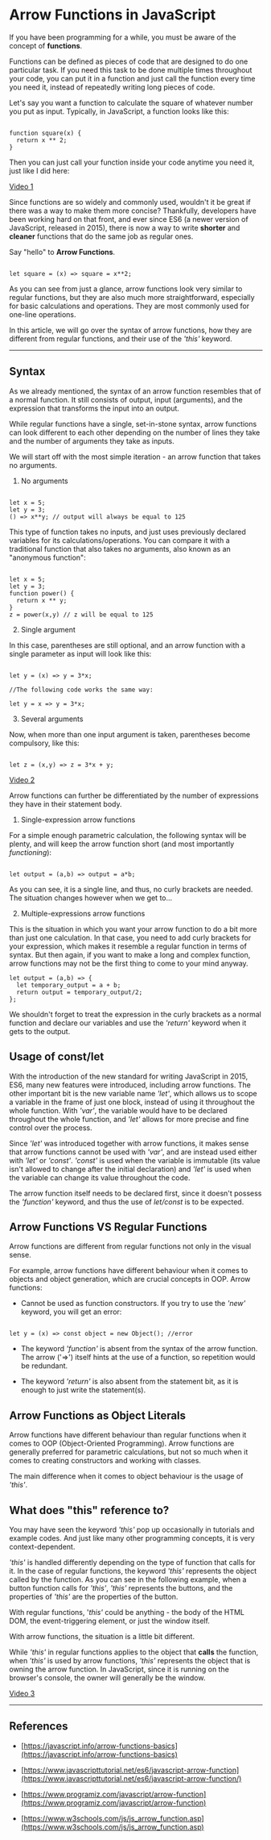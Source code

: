 # Arrow Functions in JavaScript

If you have been programming for a while, you must be aware of the concept of __functions__. 
 
Functions can be defined as pieces of code that are designed to do one particular task. If you need this task to be done multiple times throughout your code, you can put it in a function and just call the function every time you need it, instead of repeatedly writing long pieces of code.

Let's say you want a function to calculate the square of whatever number you put as input. Typically, in JavaScript, a function looks like this:

```

function square(x) {
  return x ** 2;
}

```

Then you can just call your function inside your code anytime you need it, just like I did here:

[Video 1](video1.mp4)

Since functions are so widely and commonly used, wouldn't it be great if there was a way to make them more concise? Thankfully, developers have been working hard on that front, and ever since ES6 (a newer version of JavaScript, released in 2015), there is now a way to write __shorter__ and __cleaner__ functions that do the same job as regular ones.

Say "hello" to __Arrow Functions__.


```

let square = (x) => square = x**2;

```

As you can see from just a glance, arrow functions look very similar to regular functions, but they are also much more straightforward, especially for basic calculations and operations. They are most commonly used for one-line operations.

In this article, we will go over the syntax of arrow functions, how they are different from regular functions, and their use of the *'this'* keyword.

---

## Syntax

As we already mentioned, the syntax of an arrow function resembles that of a normal function. It still consists of output, input (arguments), and the expression that transforms the input into an output.

While regular functions have a single, set-in-stone syntax, arrow functions can look different to each other depending on the number of lines they take and the number of arguments they take as inputs.

We will start off with the most simple iteration - an arrow function that takes no arguments.

1. No arguments

```

let x = 5;
let y = 3;
() => x**y; // output will always be equal to 125

```

This type of function takes no inputs, and just uses previously declared variables for its calculations/operations. You can compare it with a traditional function that also takes no arguments, also known as an "anonymous function":

```

let x = 5;
let y = 3;
function power() {
  return x ** y;
}
z = power(x,y) // z will be equal to 125

```

2. Single argument

In this case, parentheses are still optional, and an arrow function with a single parameter as input will look like this:

```

let y = (x) => y = 3*x;

//The following code works the same way:

let y = x => y = 3*x;

```

3. Several arguments

Now, when more than one input argument is taken, parentheses become compulsory, like this:

```

let z = (x,y) => z = 3*x + y;

```

[Video 2](video2.mp4)

Arrow functions can further be differentiated by the number of expressions they have in their statement body.

1. Single-expression arrow functions

For a simple enough parametric calculation, the following syntax will be plenty, and will keep the arrow function short (and most importantly *functioning*):

```

let output = (a,b) => output = a*b;

```

As you can see, it is a single line, and thus, no curly brackets are needed. The situation changes however when we get to...

2. Multiple-expressions arrow functions 

This is the situation in which you want your arrow function to do a bit more than just one calculation. In that case, you need to add curly brackets for your expression, which makes it resemble a regular function in terms of syntax. But then again, if you want to make a long and complex function, arrow functions may not be the first thing to come to your mind anyway.

```
let output = (a,b) => {
  let temporary_output = a + b;
  return output = temporary_output/2;
};

```

We shouldn't forget to treat the expression in the curly brackets as a normal function and declare our variables and use the *'return'* keyword when it gets to the output.

## Usage of const/let

With the introduction of the new standard for writing JavaScript in 2015, ES6, many new features were introduced, including arrow functions. The other important bit is the new variable name *'let'*, which allows us to scope a variable in the frame of just one block, instead of using it throughout the whole function. With *'var'*, the variable would have to be declared throughout the whole function, and *'let'* allows for more precise and fine control over the process.

Since *'let'* was introduced together with arrow functions, it makes sense that arrow functions cannot be used with *'var'*, and are instead used either with *'let'* or *'const'*. *'const'* is used when the variable is immutable (its value isn't allowed to change after the initial declaration) and *'let'* is used when the variable can change its value throughout the code.

The arrow function itself needs to be declared first, since it doesn't possess the *'function'* keyword, and thus the use of *let/const* is to be expected.

## Arrow Functions VS Regular Functions

Arrow functions are different from regular functions not only in the visual sense.

For example, arrow functions have different behaviour when it comes to objects and object generation, which are crucial concepts in OOP. Arrow functions:

- Cannot be used as function constructors. If you try to use the *'new'* keyword, you will get an error:

```

let y = (x) => const object = new Object(); //error

```

- The keyword *'function'* is absent from the syntax of the arrow function. The arrow ('=>') itself hints at the use of a function, so repetition would be redundant.

- The keyword *'return'* is also absent from the statement bit, as it is enough to just write the statement(s).  

## Arrow Functions as Object Literals

Arrow functions have different behaviour than regular functions when it comes to OOP (Object-Oriented Programming). Arrow functions are generally preferred for parametric calculations, but not so much when it comes to creating constructors and working with classes. 

The main difference when it comes to object behaviour is the usage of *'this'*.

## What does "this" reference to?

You may have seen the keyword *'this'* pop up occasionally in tutorials and example codes. And just like many other programming concepts, it is very context-dependent.

*'this'* is handled differently depending on the type of function that calls for it. In the case of regular functions, the keyword *'this'* represents the object called by the function. As you can see in the following example, when a button function calls for *'this'*, *'this'* represents the buttons, and the properties of *'this'* are the properties of the button. 

With regular functions, '*this'* could be anything - the body of the HTML DOM, the event-triggering element, or just the window itself.

With arrow functions, the situation is a little bit different.

While *'this'* in regular functions applies to the object that __calls__ the function, when *'this'* is used by arrow functions, *'this'* represents the object that is owning the arrow function. In JavaScript, since it is running on the browser's console, the owner will generally be the window.

[Video 3](video3.mp4)

---

## References

- [https://javascript.info/arrow-functions-basics](https://javascript.info/arrow-functions-basics)

- [https://www.javascripttutorial.net/es6/javascript-arrow-function](https://www.javascripttutorial.net/es6/javascript-arrow-function/)

- [https://www.programiz.com/javascript/arrow-function](https://www.programiz.com/javascript/arrow-function)

- [https://www.w3schools.com/js/js_arrow_function.asp](https://www.w3schools.com/js/js_arrow_function.asp)
